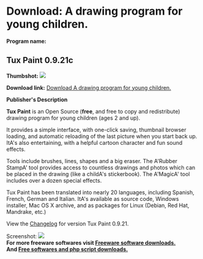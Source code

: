 # Download: A drawing program for young children.

**Program name:**

## Tux Paint 0.9.21c

  
**Thumbshot:** ![](http://www.freewarefiles.com/screenshot/tuxpaint_md.gif)   
  
**Download link:** [Download A drawing program for young children.](http://freesoftwares.boysofts.com/Tux-Paint-b_program_4800.html)  
  


**Publisher's Description**  
  


**Tux Paint** is an Open Source (**free**, and free to copy and redistribute) drawing program for young children (ages 2 and up).

It provides a simple interface, with one-click saving, thumbnail browser loading, and automatic reloading of the last picture when you start back up. ItA's also entertaining, with a helpful cartoon character and fun sound effects.

Tools include brushes, lines, shapes and a big eraser. The A'Rubber StampA' tool provides access to countless drawings and photos which can be placed in the drawing (like a childA's stickerbook). The A'MagicA' tool includes over a dozen special effects.

Tux Paint has been translated into nearly 20 languages, including Spanish, French, German and Italian. ItA's available as source code, Windows installer, Mac OS X archive, and as packages for Linux (Debian, Red Hat, Mandrake, etc.) 

View the [Changelog](ftp://ftp.tuxpaint.org/unix/x/tuxpaint/CHANGES.txt) for version Tux Paint 0.9.21.

  
  
Screenshot: ![](http://www.freewarefiles.com/screenshot/tuxpaint.gif)   
**For more freeware softwares visit [Freeware software downloads.](http://freesoftwares.boysofts.com/)**   
**And [Free softwares and php script downloads.](http://www.boysofts.com/)**
